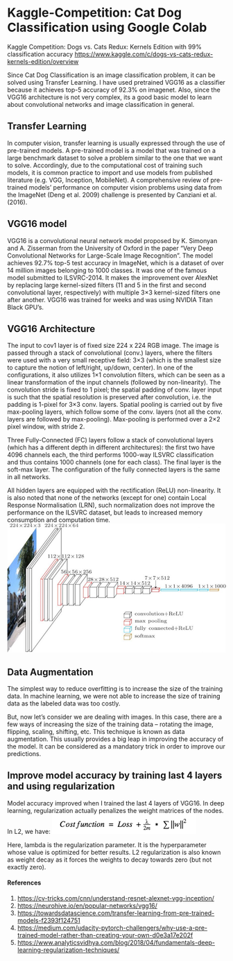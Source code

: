 # Kaggle-Competition: Cat Dog Classification using Google Colab
Kaggle Competition: Dogs vs. Cats Redux: Kernels Edition with 99% classification accuracy
https://www.kaggle.com/c/dogs-vs-cats-redux-kernels-edition/overview

Since Cat Dog Classification is an image classification problem, it can be solved using Transfer Learning. I have used pretrained VGG16 as a classifier because it achieves top-5 accuracy of 92.3% on imagenet. Also, since the VGG16 architecture is not very complex, its a good basic model to learn about convolutional networks and image classification in general.

## Transfer Learning
In computer vision, transfer learning is usually expressed through the use of pre-trained models. A pre-trained model is a model that was trained on a large benchmark dataset to solve a problem similar to the one that we want to solve. Accordingly, due to the computational cost of training such models, it is common practice to import and use models from published literature (e.g. VGG, Inception, MobileNet). A comprehensive review of pre-trained models’ performance on computer vision problems using data from the ImageNet (Deng et al. 2009) challenge is presented by Canziani et al. (2016).

## VGG16 model
VGG16 is a convolutional neural network model proposed by K. Simonyan and A. Zisserman from the University of Oxford in the paper “Very Deep Convolutional Networks for Large-Scale Image Recognition”. The model achieves 92.7% top-5 test accuracy in ImageNet, which is a dataset of over 14 million images belonging to 1000 classes. It was one of the famous model submitted to ILSVRC-2014. It makes the improvement over AlexNet by replacing large kernel-sized filters (11 and 5 in the first and second convolutional layer, respectively) with multiple 3×3 kernel-sized filters one after another. VGG16 was trained for weeks and was using NVIDIA Titan Black GPU’s.

## VGG16 Architecture
The input to cov1 layer is of fixed size 224 x 224 RGB image. The image is passed through a stack of convolutional (conv.) layers, where the filters were used with a very small receptive field: 3×3 (which is the smallest size to capture the notion of left/right, up/down, center). In one of the configurations, it also utilizes 1×1 convolution filters, which can be seen as a linear transformation of the input channels (followed by non-linearity). The convolution stride is fixed to 1 pixel; the spatial padding of conv. layer input is such that the spatial resolution is preserved after convolution, i.e. the padding is 1-pixel for 3×3 conv. layers. Spatial pooling is carried out by five max-pooling layers, which follow some of the conv.  layers (not all the conv. layers are followed by max-pooling). Max-pooling is performed over a 2×2 pixel window, with stride 2.

Three Fully-Connected (FC) layers follow a stack of convolutional layers (which has a different depth in different architectures): the first two have 4096 channels each, the third performs 1000-way ILSVRC classification and thus contains 1000 channels (one for each class). The final layer is the soft-max layer. The configuration of the fully connected layers is the same in all networks.

All hidden layers are equipped with the rectification (ReLU) non-linearity. It is also noted that none of the networks (except for one) contain Local Response Normalisation (LRN), such normalization does not improve the performance on the ILSVRC dataset, but leads to increased memory consumption and computation time.
![VGG16 Architecture](https://github.com/sampadasathe/Kaggle-Competition-Cat-Dog-Classification/blob/master/vgg16-neural-network.jpg)

## Data Augmentation
The simplest way to reduce overfitting is to increase the size of the training data. In machine learning, we were not able to increase the size of training data as the labeled data was too costly.

But, now let’s consider we are dealing with images. In this case, there are a few ways of increasing the size of the training data – rotating the image, flipping, scaling, shifting, etc. This technique is known as data augmentation. This usually provides a big leap in improving the accuracy of the model. It can be considered as a mandatory trick in order to improve our predictions.

## Improve model accuracy by training last 4 layers and using regularization
Model accuracy improved when I trained the last 4 layers of VGG16. In deep learning, regularization actually penalizes the weight matrices of the nodes.
In L2, we have:
![L2 Regularization](https://github.com/sampadasathe/Kaggle-Competition-Cat-Dog-Classification/blob/master/L2%20regularization.png)


Here, lambda is the regularization parameter. It is the hyperparameter whose value is optimized for better results. L2 regularization is also known as weight decay as it forces the weights to decay towards zero (but not exactly zero).

#### References
1. https://cv-tricks.com/cnn/understand-resnet-alexnet-vgg-inception/
2. https://neurohive.io/en/popular-networks/vgg16/
3. https://towardsdatascience.com/transfer-learning-from-pre-trained-models-f2393f124751
4. https://medium.com/udacity-pytorch-challengers/why-use-a-pre-trained-model-rather-than-creating-your-own-d0e3a17e202f
5. https://www.analyticsvidhya.com/blog/2018/04/fundamentals-deep-learning-regularization-techniques/
